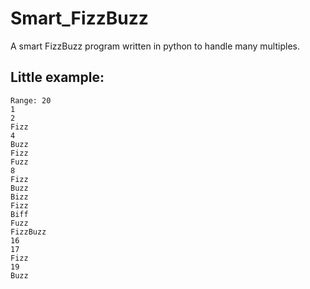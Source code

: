 # Smart_FizzBuzz
A smart FizzBuzz program written in python to handle many multiples.

## Little example:
```
Range: 20
1
2
Fizz
4
Buzz
Fizz
Fuzz
8
Fizz
Buzz
Bizz
Fizz
Biff
Fuzz
FizzBuzz
16
17
Fizz
19
Buzz
```
  
